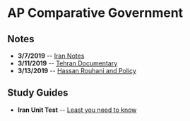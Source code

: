 # AP Comparative Government

## Notes
 - **3/7/2019** -- [Iran Notes](3-7-Notes.html)
 - **3/11/2019** -- [Tehran Documentary](3-11-Notes.html)
 - **3/13/2019** -- [Hassan Rouhani and Policy](3-13-Notes.html)
## Study Guides
 - **Iran Unit Test** -- [Least you need to know](Iran-Least-You-Need-To-Know.html) 

<!--stackedit_data:
eyJoaXN0b3J5IjpbMTYzMjcwMzk4OCwyMDI0MTYxNjA2LC00MT
A3NjcxNzcsNjAzNDQwNjE0XX0=
-->